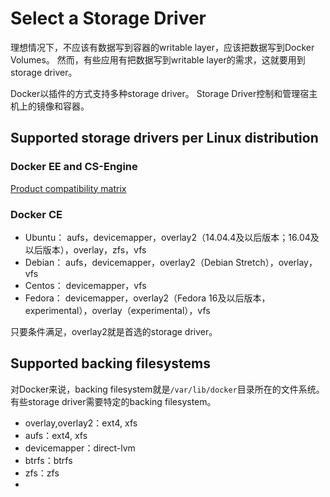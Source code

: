 # Select a Storage Driver
理想情况下，不应该有数据写到容器的writable layer，应该把数据写到Docker Volumes。
然而，有些应用有把数据写到writable layer的需求，这就要用到storage driver。

Docker以插件的方式支持多种storage driver。
Storage Driver控制和管理宿主机上的镜像和容器。

## Supported storage drivers per Linux distribution
### Docker EE and CS-Engine
[Product compatibility matrix](https://success.docker.com/article/Compatibility_Matrix)
### Docker CE
* Ubuntu： aufs，devicemapper，overlay2（14.04.4及以后版本；16.04及以后版本），overlay，zfs，vfs
* Debian： aufs，devicemapper，overlay2（Debian Stretch），overlay，vfs
* Centos： devicemapper，vfs
* Fedora： devicemapper，overlay2（Fedora 16及以后版本，experimental），overlay（experimental），vfs

只要条件满足，overlay2就是首选的storage driver。

## Supported backing filesystems
对Docker来说，backing filesystem就是`/var/lib/docker`目录所在的文件系统。
有些storage driver需要特定的backing filesystem。

* overlay,overlay2：ext4, xfs
* aufs：ext4, xfs
* devicemapper：direct-lvm
* btrfs：btrfs
* zfs：zfs
* 